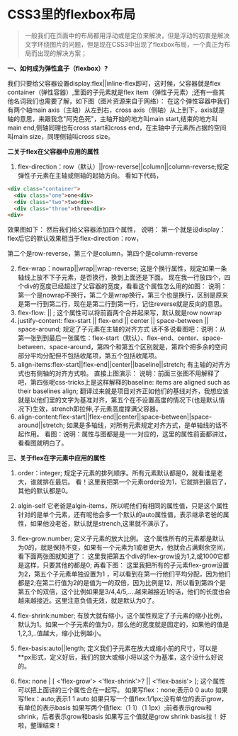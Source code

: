 # CSS3里的flexbox布局


> 一般我们在页面中的布局都用浮动或是定位来解决，但是浮动的初衷是解决文字环绕图片的问题，但是现在CSS3中出现了flexbox布局，一个真正为布局而出现的解决方案；

 **一、如何成为弹性盒子（flexbox）?** 

 我们只要给父容器设置display:flex||inline-flex即可，这时候，父容器就是flex container（弹性容器）,里面的子元素就是flex item（弹性子元素）;还有一些其他名词我们也需要了解，如下图（图片资源来自于网络）：  在这个弹性容器中我们有两个轴main axis（主轴）从左到右，cross axis（侧轴）从上到下，axis就是轴的意思，来跟我念"阿克色死"，主轴开始的地方叫main start,结束的地方叫main end,侧轴同理也有cross start和cross end，在主轴中子元素所占据的空间叫main size，同理侧轴叫cross size。 

**二关于flex在父容器中应用的属性** 

 1. flex-direction：row（默认）||row-reverse||column||column-reverse;规定弹性子元素在主轴或侧轴的起始方向。 看如下代码，
```html
<div class="container"> 
  <div class="one">one<div>
  <div class="two">two<div> 
  <div class="three">three<div> 
<div>
``` 

效果图如下：
 然后我们给父容器添加四个属性，
 说明：
 第一个就是设display：flex后它的默认效果相当于flex-direction：row，

 第二个是row-reverse，第三个是column，第四个是column-reverse 

2. flex-wrap：nowrap||wrap||wrap-reverse;
这是个换行属性，规定如果一条轴线上放不下子元素，是否换行，换到上面还是下面。 现在我一行放四个，四个div的宽度已经超过了父容器的宽度，看看这个属性怎么用的如图：
  说明：第一个是nowrap不换行，第二个是wrap换行，第三个也是换行，区别是原来是第一行到第二行，现在是第二行到第一行，记住reverse就是反向的意思。 
3. flex-flow: || ;
这个属性可以将前面两个合并起来写，默认就是row nowrap 
4. justify-content: flex-start || flex-end || center || space-between || space-around;
规定了子元素在主轴的对齐方式 话不多说看图吧：说明：从第一张到到最后一张属性：flex-start（默认）、flex-end、center、space-between、space-around，第四个和第五个区别就是，第四个把多余的空间部分平均分配但不包括收尾项，第五个包括收尾项。 
5. align-items:flex-start||flex-end||center||baseline||stretch;
有主轴的对齐方式也有侧轴的对齐方式啦。 直接上图演示： 说明：前面三张图不用解释了吧，第四张呢css-tricks上是这样解释的baseline: items are aligned such as their baselines align;
翻译过来就是项目对齐正如他们的基线对齐，我想应该就是以他们里的文字为基准对齐，第五个在不设置高度的情况下(也是默认情况下)生效，strench即拉伸,子元素高度撑满父容器。 
6. align-content:flex-start||flex-end||center||space-between||space-around||stretch;
如果是多轴线，对所有元素规定对齐方式，是单轴线的话不起作用。 看图：说明：属性与图都是是一一对应的，这里的属性前面都讲过，看看图就明白了。

**三、关于flex在字元素中应用的属性** 

1. order：integer;
  规定子元素的排列顺序。所有元素默认都是0，就看谁是老大，谁就排在最后。 看！这里我把第一个元素order设为1，它就排到最后了，其他的默认都是0。 
  
2. algin-self
它老爸是algin-items，所以呢他们有相同的属性值，只是这个属性针对的是单个元素，还有呢他会多一个默认的auto属性值，表示继承老爸的属性，如果他没老爸，默认就是strench,这里就不演示了。 

3. flex-grow:number;
  定义子元素的放大比例。 这个属性所有的元素都是默认为0的，就是保持不变，如果有一个元素为1或者更大，他就会占满剩余空间，看下面两张图就知道了： 这里我把第五个div的flex-grow设为1,2,或1000它都是这样，只要其他的都是0; 再看下图： 这里我把所有的子元素flex-grow设置为2，第五个子元素单独设置为1 ，可以看到在第一行他们平均分配，因为他们都是2;在第二行值为2的是值为一的双倍，因为比例是12，所以看到第四个是第五个的双倍，这个比例如果是3/4,4/5,....越来越接近1的话，他们的长度也会越来越接近。这里注意负值无效，就是默认为0了。 
  
4. flex-shrink:number;
  有放大就有缩小，这个属性规定了子元素的缩小比例，默认为1。如果一个子元素的值为0，那么他的宽度就是固定的，如果他的值是1,2,3,..值越大，缩小比例越小。 

5. flex-basis:auto||length;
定义我们子元素在放大或缩小前的尺寸，可以是**px形式，定义好后，我们的放大或缩小将以这个为基准，这个没什么好说的。 

6. flex: none | [ <'flex-grow'> <'flex-shrink'>? || <'flex-basis'> ];
这个属性可以把上面讲的三个属性合在一起写。 如果写flex：none;表示0 0 auto  如果写flex：auto;表示1 1 auto  如果只写一个值flex:1/1px;没有单位的表示grow，有单位的表示basis  如果写两个值flex:（1 1）（1 1px）;前者表示grow和shrink，后者表示grow和basis  如果写三个值就是grow shrink basis拉！ 好啦，整理结束！
